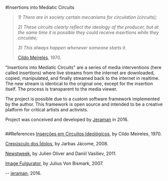 #Insertions into Mediatic Circuits
>_1) There are in society certain mecanisms for circulation (circuits);_
>
>_2) These circuits clearly reflect the ideology of the producer, but at the same time it is possible they could receive insertions while they circulate;_
>
>_3) This always happen whenever someone starts it._
> 
> [Cildo Meireles](https://en.wikipedia.org/wiki/Cildo_Meireles), 1970.

"Insertions into Mediatic Circuits" are a series of media interventions (here called insertions) where live streams from the internet are downloaded, copied, manipulated, and finally streamed back to the internet in realtime. The new stream is identical to the original one, except for the insertion itself. The process is transparent to the media viewer. 

The project is possible due to a custom software framework implemented by the author. This framework is open source and intended to be a creative platform for critical artists and activists. 

Project was conceived and developed by [Jeraman](https://jeraman.info) in 2016.

```In a society where people and corporations become media and freely circulate inside the private internet circuits, what kind of insertions would you do?
```

##References
[Inserções em Circuitos Ideológicos](https://passantes.redezero.org/reportagens/cildo/inserc.htm), by Cildo Meireles, 1970.

[Crepúsculo dos Ídolos](https://jarbasjacome.wordpress.com/crepusculo-dos-idolos/), by Jarbas Jácome, 2008.

[Newstweek](https://julianoliver.com/output/newstweek), by Julien Oliver and Daniil Vasiliev, 2011.

[Image Fulgurator](https://juliusvonbismarck.com/bank/index.php?/projects/image-fulgurator/2/), by Julius Von Bismark, 2007.

--
[jeraman](https://jeraman.info), 2016.

